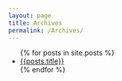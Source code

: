 ```yaml
---
layout: page
title: Archives
permalink: /Archives/
---
```


<ul>
	{% for posts in site.posts %}
		<li>
			<a href="{{posts.url}}">{{posts.title}}</a>
		</li>
	{% endfor %}
</ul>
